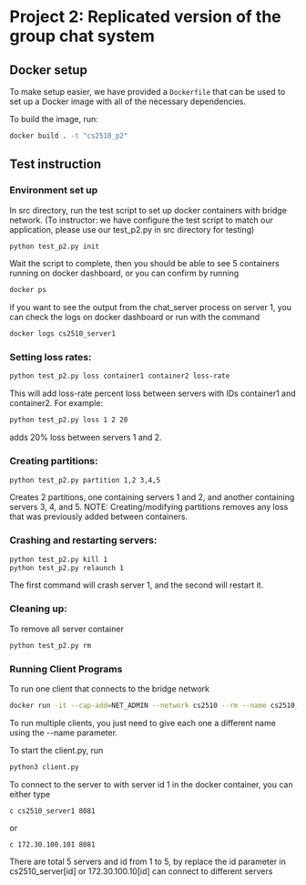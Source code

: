 # Project 2: Replicated version of the group chat system

## Docker setup

To make setup easier, we have provided a `Dockerfile` that can be used to set up
a Docker image with all of the necessary dependencies.

To build the image, run:

```Bash
docker build . -t "cs2510_p2"
```

## Test instruction

### Environment set up

In src directory, run the test script to set up docker containers with bridge network. (To instructor: we have configure the test script to match our application, please use our test_p2.py in src directory for testing)

```Bash
python test_p2.py init
```

Wait the script to complete, then you should be able to see 5 containers running on docker dashboard, or you can confirm by running

```Bash
docker ps
```

if you want to see the output from the chat_server process on server 1, you can check the logs on docker dashboard or run with the command

```Bash
docker logs cs2510_server1
```

### Setting loss rates:

```Bash
python test_p2.py loss container1 container2 loss-rate
```

This will add loss-rate percent loss between servers with IDs container1 and container2. For example:

```Bash
python test_p2.py loss 1 2 20
```

adds 20% loss between servers 1 and 2.

### Creating partitions:

```Bash
python test_p2.py partition 1,2 3,4,5
```

Creates 2 partitions, one containing servers 1 and 2, and another containing servers 3, 4, and 5. NOTE: Creating/modifying partitions removes any loss that was previously added between containers.

### Crashing and restarting servers:

```Bash
python test_p2.py kill 1
python test_p2.py relaunch 1
```

The first command will crash server 1, and the second will restart it.

### Cleaning up:

To remove all server container

```Bash
python test_p2.py rm
```

### Running Client Programs

To run one client that connects to the bridge network

```Bash
docker run -it --cap-add=NET_ADMIN --network cs2510 --rm --name cs2510_client1 cs2510_p2 /bin/bash
```

To run multiple clients, you just need to give each one a different name using the --name parameter.

To start the client.py, run

```Bash
python3 client.py
```

To connect to the server to with server id 1 in the docker container, you can either type

```
c cs2510_server1 8081
```

or

```
c 172.30.100.101 8081
```

There are total 5 servers and id from 1 to 5, by replace the id parameter in cs2510_server[id] or 172.30.100.10[id] can connect to different servers
